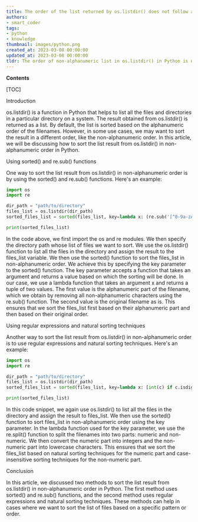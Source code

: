 ```yaml
---
title: The order of the list returned by os.listdir() does not follow alphanumeric conventions
authors:
- smart_coder
tags:
- python
- knowledge
thumbnail: images/python.png
created_at: 2023-03-08 00:00:00
updated_at: 2023-03-08 00:00:00
tldr: The order of non-alphanumeric list in os.listdir() in Python is not guaranteed and it may vary on different platforms.
---
```


**Contents**

[TOC]

Introduction

os.listdir() is a function in Python that helps to list all the files and directories in a particular directory on a system. The result obtained from os.listdir() is returned as a list. By default, the list is sorted based on the alphanumeric order of the filenames. However, in some use cases, we may want to sort the result in a different order, like the non-alphanumeric order. In this article, we will be discussing how to sort the list result from os.listdir() in non-alphanumeric order in Python.

Using sorted() and re.sub() functions

One way to sort the list result from os.listdir() in non-alphanumeric order is by using the sorted() and re.sub() functions. Here's an example:

```python
import os
import re

dir_path = "path/to/directory"
files_list = os.listdir(dir_path)
sorted_files_list = sorted(files_list, key=lambda x: (re.sub('[^0-9a-zA-Z]+', '', x), x))

print(sorted_files_list)
```

In the code above, we first import the os and re modules. We then specify the directory path whose list of files we want to sort. We use the os.listdir() function to list all the files in the directory and assign the result to the files_list variable. We then use the sorted() function to sort the files_list in non-alphanumeric order. We achieve this by specifying the key parameter to the sorted() function. The key parameter accepts a function that takes an argument and returns a value based on which the sorting will be done. In our case, we use a lambda function that takes an argument x and returns a tuple of two values. The first value is the alphanumeric part of the filename, which we obtain by removing all non-alphanumeric characters using the re.sub() function. The second value is the original filename as is. This ensures that we sort the files_list first based on their alphanumeric part and then based on their original order.

Using regular expressions and natural sorting techniques

Another way to sort the list result from os.listdir() in non-alphanumeric order is to use regular expressions and natural sorting techniques. Here's an example:

```python
import os
import re

dir_path = "path/to/directory"
files_list = os.listdir(dir_path)
sorted_files_list = sorted(files_list, key=lambda x: [int(c) if c.isdigit() else c.lower() for c in re.split('([0-9]+)', x)])

print(sorted_files_list)
```

In this code snippet, we again use os.listdir() to list all the files in the directory and assign the result to files_list. We then use the sorted() function to sort files_list in non-alphanumeric order using the key parameter. In the lambda function used for the key parameter, we use the re.split() function to split the filenames into two parts: numeric and non-numeric. We then convert the numeric part into integers and the non-numeric part into lowercase characters. This ensures that we sort the files_list based on natural sorting techniques for the numeric part and case-insensitive sorting techniques for the non-numeric part.

Conclusion

In this article, we discussed two methods to sort the list result from os.listdir() in non-alphanumeric order in Python. The first method uses sorted() and re.sub() functions, and the second method uses regular expressions and natural sorting techniques. These methods can help in cases where we want to sort the list of files based on a specific pattern or order.
